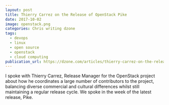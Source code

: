 ```yaml
---
layout: post
title: Thierry Carrez on the Release of OpenStack Pike
date: 2017-10-02
image: openstack.png
categories: Chris writing dzone
tags:
  - devops
  - linux
  - open source
  - openstack
  - cloud computing
publication_url: https://dzone.com/articles/thierry-carrez-on-the-release-of-openstack-pike
---
```


I spoke with Thierry Carrez, Release Manager for the OpenStack project about how he coordinates a large number of contributors to the project, balancing diverse commercial and cultural differences whilst still maintaining a regular release cycle. We spoke in the week of the latest release, Pike.
